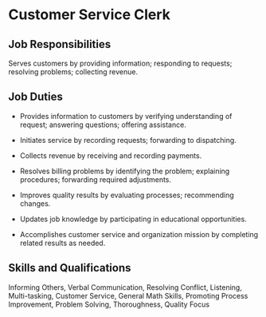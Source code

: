 # Customer Service Clerk

## Job Responsibilities

Serves customers by providing information; responding to requests; resolving problems; collecting revenue.

## Job Duties

* Provides information to customers by verifying understanding of request; answering questions; offering assistance.

* Initiates service by recording requests; forwarding to dispatching.

* Collects revenue by receiving and recording payments.

* Resolves billing problems by identifying the problem; explaining procedures; forwarding required adjustments.

* Improves quality results by evaluating processes; recommending changes.

* Updates job knowledge by participating in educational opportunities.

* Accomplishes customer service and organization mission by completing related results as needed.

## Skills and Qualifications

Informing Others, Verbal Communication, Resolving Conflict, Listening, Multi-tasking, Customer Service, General Math Skills, Promoting Process Improvement, Problem Solving, Thoroughness, Quality Focus

